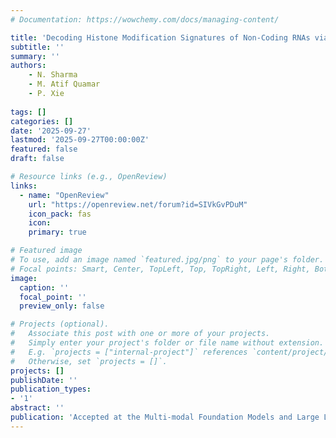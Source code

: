 ```yaml
---
# Documentation: https://wowchemy.com/docs/managing-content/

title: 'Decoding Histone Modification Signatures of Non-Coding RNAs via Foundation Models'
subtitle: ''
summary: ''
authors:
    - N. Sharma
    - M. Atif Quamar
    - P. Xie
    
tags: []
categories: []
date: '2025-09-27'
lastmod: '2025-09-27T00:00:00Z'
featured: false
draft: false

# Resource links (e.g., OpenReview)
links:
  - name: "OpenReview"
    url: "https://openreview.net/forum?id=SIVkGvPDuM"
    icon_pack: fas
    icon: 
    primary: true

# Featured image
# To use, add an image named `featured.jpg/png` to your page's folder.
# Focal points: Smart, Center, TopLeft, Top, TopRight, Left, Right, BottomLeft, Bottom, BottomRight.
image:
  caption: ''
  focal_point: ''
  preview_only: false

# Projects (optional).
#   Associate this post with one or more of your projects.
#   Simply enter your project's folder or file name without extension.
#   E.g. `projects = ["internal-project"]` references `content/project/deep-learning/index.md`.
#   Otherwise, set `projects = []`.
projects: []
publishDate: ''
publication_types:
- '1'
abstract: ''
publication: 'Accepted at the Multi-modal Foundation Models and Large Language Models for Life Sciences workshop at NeurIPS 2025'
---
```

